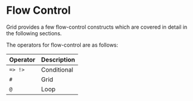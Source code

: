 # Flow Control

Grid provides a few flow-control constructs which are covered in detail in the following sections.

The operators for flow-control are as follows:

| Operator | Description |
|----------|-------------|
| `=> !>` | Conditional |
| `#` | Grid |
| `@` | Loop |
